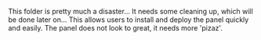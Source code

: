 This folder is pretty much a disaster... It needs some cleaning up, which will be done later on...
This allows users to install and deploy the panel quickly and easily.
The panel does not look to great, it needs more 'pizaz'.
